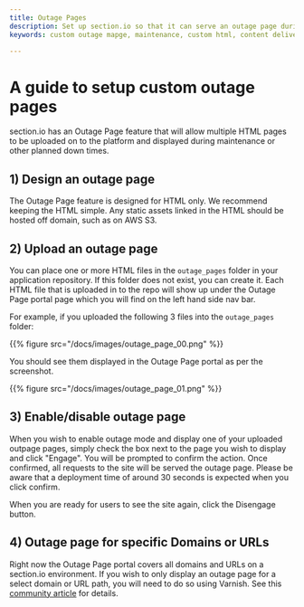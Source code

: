 ```yaml
---
title: Outage Pages
description: Set up section.io so that it can serve an outage page during maintenace
keywords: custom outage mapge, maintenance, custom html, content delivery network, CDN, scheduled maintenance.

---
```


# A guide to setup custom outage pages

section.io has an Outage Page feature that will allow multiple HTML pages to be uploaded on to the platform and displayed during maintenance or other planned down times.

## 1) Design an outage page

The Outage Page feature is designed for HTML only. We recommend keeping the HTML simple.
Any static assets linked in the HTML should be hosted off domain, such as on AWS S3.

## 2) Upload an outage page

You can place one or more HTML files in the `outage_pages` folder in your application repository. If this folder does not exist, you can create it.
Each HTML file that is uploaded in to the repo will show up under the Outage Page portal page which you will find on the left hand side nav bar.

For example, if you uploaded the following 3 files into the `outage_pages` folder:

{{% figure src="/docs/images/outage_page_00.png" %}}

You should see them displayed in the Outage Page portal as per the screenshot.

{{% figure src="/docs/images/outage_page_01.png" %}}

## 3) Enable/disable outage page

When you wish to enable outage mode and display one of your uploaded outpage pages, simply check the box next to the page you wish to display and click "Engage".
You will be prompted to confirm the action. Once confirmed, all requests to the site will be served the outage page. Please be aware that a deployment time of around 30 seconds is expected when you click confirm.

When you are ready for users to see the site again, click the Disengage button.

## 4) Outage page for specific Domains or URLs

Right now the Outage Page portal covers all domains and URLs on a section.io environment.
If you wish to only display an outage page for a select domain or URL path, you will need to do so using Varnish.
See this [community article](https://community.section.io/t/how-to-display-a-custom-maintenance-page-using-varnish/112) for details.
